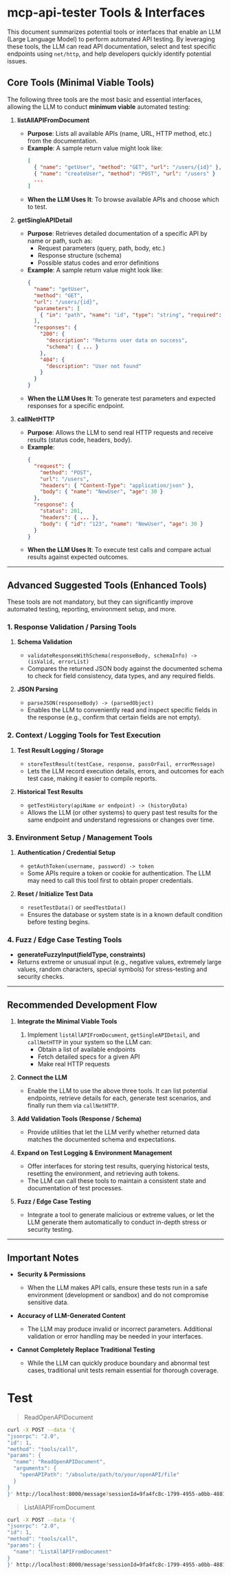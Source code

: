 # mcp-api-tester Tools & Interfaces

This document summarizes potential tools or interfaces that enable an LLM (Large Language Model) to perform automated API testing. By leveraging these tools, the LLM can read API documentation, select and test specific endpoints using `net/http`, and help developers quickly identify potential issues.

## Core Tools (Minimal Viable Tools)

The following three tools are the most basic and essential interfaces, allowing the LLM to conduct **minimum viable** automated testing:

1. **listAllAPIFromDocument**

   - **Purpose**: Lists all available APIs (name, URL, HTTP method, etc.) from the documentation.
   - **Example**: A sample return value might look like:
     ```json
     [
       { "name": "getUser", "method": "GET", "url": "/users/{id}" },
       { "name": "createUser", "method": "POST", "url": "/users" }
       ...
     ]
     ```
   - **When the LLM Uses It**: To browse available APIs and choose which to test.

2. **getSingleAPIDetail**

   - **Purpose**: Retrieves detailed documentation of a specific API by name or path, such as:
     - Request parameters (query, path, body, etc.)
     - Response structure (schema)
     - Possible status codes and error definitions
   - **Example**: A sample return value might look like:
     ```json
     {
       "name": "getUser",
       "method": "GET",
       "url": "/users/{id}",
       "parameters": [
         { "in": "path", "name": "id", "type": "string", "required": true }
       ],
       "responses": {
         "200": {
           "description": "Returns user data on success",
           "schema": { ... }
         },
         "404": {
           "description": "User not found"
         }
       }
     }
     ```
   - **When the LLM Uses It**: To generate test parameters and expected responses for a specific endpoint.

3. **callNetHTTP**
   - **Purpose**: Allows the LLM to send real HTTP requests and receive results (status code, headers, body).
   - **Example**:
     ```json
     {
       "request": {
         "method": "POST",
         "url": "/users",
         "headers": { "Content-Type": "application/json" },
         "body": { "name": "NewUser", "age": 30 }
       },
       "response": {
         "status": 201,
         "headers": { ... },
         "body": { "id": "123", "name": "NewUser", "age": 30 }
       }
     }
     ```
   - **When the LLM Uses It**: To execute test calls and compare actual results against expected outcomes.

---

## Advanced Suggested Tools (Enhanced Tools)

These tools are not mandatory, but they can significantly improve automated testing, reporting, environment setup, and more.

### 1. Response Validation / Parsing Tools

1. **Schema Validation**

   - `validateResponseWithSchema(responseBody, schemaInfo) -> (isValid, errorList)`
   - Compares the returned JSON body against the documented schema to check for field consistency, data types, and any required fields.

2. **JSON Parsing**
   - `parseJSON(responseBody) -> (parsedObject)`
   - Enables the LLM to conveniently read and inspect specific fields in the response (e.g., confirm that certain fields are not empty).

### 2. Context / Logging Tools for Test Execution

1. **Test Result Logging / Storage**

   - `storeTestResult(testCase, response, passOrFail, errorMessage)`
   - Lets the LLM record execution details, errors, and outcomes for each test case, making it easier to compile reports.

2. **Historical Test Results**
   - `getTestHistory(apiName or endpoint) -> (historyData)`
   - Allows the LLM (or other systems) to query past test results for the same endpoint and understand regressions or changes over time.

### 3. Environment Setup / Management Tools

1. **Authentication / Credential Setup**

   - `getAuthToken(username, password) -> token`
   - Some APIs require a token or cookie for authentication. The LLM may need to call this tool first to obtain proper credentials.

2. **Reset / Initialize Test Data**
   - `resetTestData()` or `seedTestData()`
   - Ensures the database or system state is in a known default condition before testing begins.

### 4. Fuzz / Edge Case Testing Tools

- **generateFuzzyInput(fieldType, constraints)**
- Returns extreme or unusual input (e.g., negative values, extremely large values, random characters, special symbols) for stress-testing and security checks.

---

## Recommended Development Flow

1. **Integrate the Minimal Viable Tools**

   1. Implement `listAllAPIFromDocument`, `getSingleAPIDetail`, and `callNetHTTP` in your system so the LLM can:
      - Obtain a list of available endpoints
      - Fetch detailed specs for a given API
      - Make real HTTP requests

2. **Connect the LLM**

   - Enable the LLM to use the above three tools. It can list potential endpoints, retrieve details for each, generate test scenarios, and finally run them via `callNetHTTP`.

3. **Add Validation Tools (Response / Schema)**

   - Provide utilities that let the LLM verify whether returned data matches the documented schema and expectations.

4. **Expand on Test Logging & Environment Management**

   - Offer interfaces for storing test results, querying historical tests, resetting the environment, and retrieving auth tokens.
   - The LLM can call these tools to maintain a consistent state and documentation of test processes.

5. **Fuzz / Edge Case Testing**
   - Integrate a tool to generate malicious or extreme values, or let the LLM generate them automatically to conduct in-depth stress or security testing.

---

## Important Notes

- **Security & Permissions**

  - When the LLM makes API calls, ensure these tests run in a safe environment (development or sandbox) and do not compromise sensitive data.

- **Accuracy of LLM-Generated Content**

  - The LLM may produce invalid or incorrect parameters. Additional validation or error handling may be needed in your interfaces.

- **Cannot Completely Replace Traditional Testing**
  - While the LLM can quickly produce boundary and abnormal test cases, traditional unit tests remain essential for thorough coverage.

# Test

> ReadOpenAPIDocument

```bash
curl -X POST --data '{
"jsonrpc": "2.0",
"id": 1,
"method": "tools/call",
"params": {
  "name": "ReadOpenAPIDocument",
  "arguments": {
    "openAPIPath": "/absolute/path/to/your/openAPI/file"
  }
}
}' http://localhost:8000/message?sessionId=9fa4fc8c-1799-4955-a0bb-4881258f13f9
```

> ListAllAPIFromDocument

```bash
curl -X POST --data '{
"jsonrpc": "2.0",
"id": 1,
"method": "tools/call",
"params": {
  "name": "ListAllAPIFromDocument"
}
}' http://localhost:8000/message?sessionId=9fa4fc8c-1799-4955-a0bb-4881258f13f9
```
